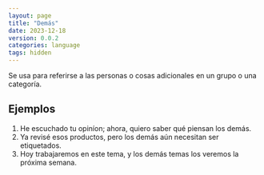 ```yaml
---
layout: page
title: "Demás"
date: 2023-12-18
version: 0.0.2
categories: language
tags: hidden
---
```


Se usa para referirse a las personas o cosas adicionales en un grupo o una categoría.

## Ejemplos

1. He escuchado tu opiníon; ahora, quiero saber qué piensan los demás.
2. Ya revisé esos productos, pero los demás aún necesitan ser etiquetados.
3. Hoy trabajaremos en este tema, y los demás temas los veremos la próxima semana.
